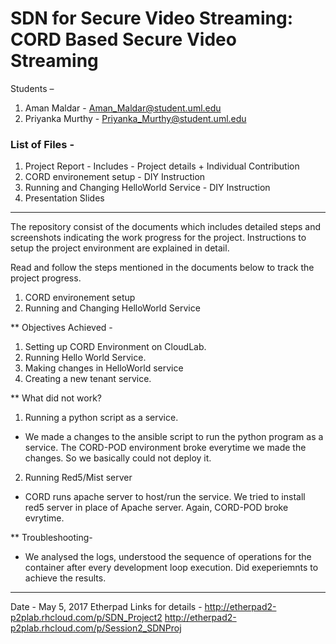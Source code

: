 # SDN for Secure Video Streaming: CORD Based Secure Video Streaming

Students –
1)	Aman Maldar - Aman_Maldar@student.uml.edu
2)	Priyanka Murthy - Priyanka_Murthy@student.uml.edu

### List of Files - 
1) Project Report - Includes - Project details + Individual Contribution
2) CORD environement setup -  DIY Instruction
3) Running and Changing HelloWorld Service - DIY Instruction
4) Presentation Slides
-----------------------------------------------------------------------------------------------------------------------------------

The repository consist of the documents which includes detailed steps and screenshots indicating the work progress for the project.
Instructions to setup the project environment are explained in detail.

Read and follow the steps mentioned in the documents below to track the project progress.
1) CORD environement setup
2) Running and Changing HelloWorld Service

** Objectives Achieved - 
1) Setting up CORD Environment on CloudLab.
2) Running Hello World Service.
3) Making changes in HelloWorld service
4) Creating a new tenant service.

** What did not work? 
1) Running a python script as a service.
- We made a changes to the ansible script to run the python program as a service. The CORD-POD environment broke everytime we made the changes. So we basically could not deploy it.

2) Running Red5/Mist server
- CORD runs apache server to host/run the service. We tried to install red5 server in place of Apache server. Again, CORD-POD broke evrytime.

** Troubleshooting- 
- We analysed the logs, understood the sequence of operations for the container after every development loop execution. Did  exeperiemnts to achieve the results.

--------------------------------------------------------------------------------------------------------------------------------
Date - May 5, 2017 
Etherpad Links for details - 
http://etherpad2-p2plab.rhcloud.com/p/SDN_Project2 
http://etherpad2-p2plab.rhcloud.com/p/Session2_SDNProj 
